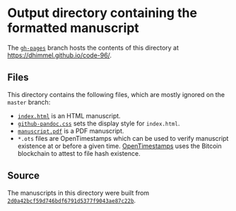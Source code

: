 # Output directory containing the formatted manuscript

The [`gh-pages`](https://github.com/dhimmel/code-96/tree/gh-pages) branch hosts the contents of this directory at https://dhimmel.github.io/code-96/.

## Files

This directory contains the following files, which are mostly ignored on the `master` branch:

+ [`index.html`](index.html) is an HTML manuscript.
+ [`github-pandoc.css`](github-pandoc.css) sets the display style for `index.html`.
+ [`manuscript.pdf`](manuscript.pdf) is a PDF manuscript.
+ `*.ots` files are OpenTimestamps which can be used to verify manuscript existence at or before a given time.
  [OpenTimestamps](opentimestamps.org) uses the Bitcoin blockchain to attest to file hash existence.

## Source

The manuscripts in this directory were built from
[`2d0a42bcf59d746bdf6791d5377f9043ae87c22b`](https://github.com/dhimmel/code-96/commit/2d0a42bcf59d746bdf6791d5377f9043ae87c22b).
